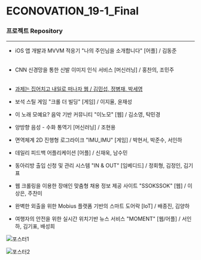 # ECONOVATION_19-1_Final


### 프로젝트 Repository

------

- iOS 앱 개발과 MVVM 적응기 "나의 주인님을 소개합니다" [어플] / 김동준  <br/><br/>

- CNN 신경망을 통한 신발 이미지 인식 서비스 [머신러닝] / 홍찬의, 조민주  <br/><br/>

- [과제는 집어치고 내일로 떠나자 웹 / 김민섭, 정병재, 박세영](https://github.com/JNU-econovation/HWIT-dev)  

- 보석 스틸 게임 "크롤 더 빌딩" [게임] / 이지율, 윤재성  

- 이 노래 모예요? 음악 기반 커뮤니티 "이노모" [웹] / 김소영, 탁민경  

- 양방향 음성 - 수화 통역기 [머신러닝] / 조현용  

- 면역체계 2D 진행형 로그라이크 "IMU_IMU" [게임] / 박현서, 박준수, 서인하  

- 데일리 피드백 어플리케이션 [어플] / 신재욱, 남수민  

- 동아리방 출입 신청 및 관리 시스템 "IN  & OUT" [임베디드] / 정회형, 김정인, 김기표  

- 웹 크롤링을 이용한 장애인 맞춤형 채용 정보 제공 사이트 "SSOKSSOK" [웹] / 이상은, 주찬미  

- 완벽한 외출을 위한 Mobius 플랫폼 기반의 스마트 도어락 [IoT] / 배종진, 김양하  

- 여행자의 안전을 위한 실시간 위치기반 뉴스 서비스 "MOMENT" [웹/어플]  / 서인하, 김기표, 배성희  

![포스터1](https://user-images.githubusercontent.com/40922963/61378022-5cd2c100-a8df-11e9-825e-9b734890f893.png)

![포스터2](https://user-images.githubusercontent.com/40922963/61378076-855abb00-a8df-11e9-87d7-dff7a4454dda.png)
